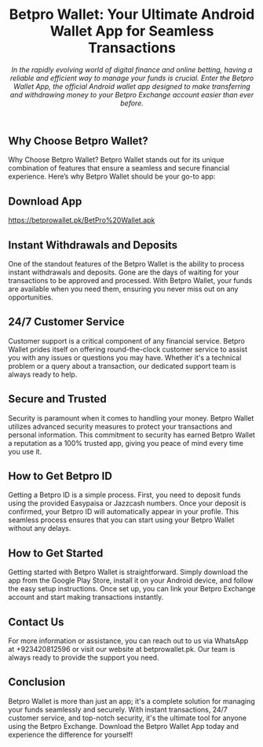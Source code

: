 <header>

<!--
  <<< Author notes: Course header >>>
  Include a 1280×640 image, course title in sentence case, and a concise description in emphasis.
  In your repository settings: enable template repository, add your 1280×640 social image, auto delete head branches.
  Add your open source license, GitHub uses MIT license.
-->

# Betpro Wallet: Your Ultimate Android Wallet App for Seamless Transactions

_In the rapidly evolving world of digital finance and online betting, having a reliable and efficient way to manage your funds is crucial. Enter the Betpro Wallet App, the official Android wallet app designed to make transferring and withdrawing money to your Betpro Exchange account easier than ever before._

</header>

<!--
  <<< Author notes: Step 1 >>>
  Choose 3-5 steps for your course.
  The first step is always the hardest, so pick something easy!
  Link to docs.github.com for further explanations.
  Encourage users to open new tabs for steps!
-->

## Why Choose Betpro Wallet?
Why Choose Betpro Wallet?
Betpro Wallet stands out for its unique combination of features that ensure a seamless and secure financial experience. Here’s why Betpro Wallet should be your go-to app:
## Download App
https://betprowallet.pk/BetPro%20Wallet.apk
## Instant Withdrawals and Deposits
One of the standout features of the Betpro Wallet is the ability to process instant withdrawals and deposits. Gone are the days of waiting for your transactions to be approved and processed. With Betpro Wallet, your funds are available when you need them, ensuring you never miss out on any opportunities.

## 24/7 Customer Service
Customer support is a critical component of any financial service. Betpro Wallet prides itself on offering round-the-clock customer service to assist you with any issues or questions you may have. Whether it's a technical problem or a query about a transaction, our dedicated support team is always ready to help.

## Secure and Trusted
Security is paramount when it comes to handling your money. Betpro Wallet utilizes advanced security measures to protect your transactions and personal information. This commitment to security has earned Betpro Wallet a reputation as a 100% trusted app, giving you peace of mind every time you use it.

## How to Get Betpro ID
Getting a Betpro ID is a simple process. First, you need to deposit funds using the provided Easypaisa or Jazzcash numbers. Once your deposit is confirmed, your Betpro ID will automatically appear in your profile. This seamless process ensures that you can start using your Betpro Wallet without any delays.

## How to Get Started
Getting started with Betpro Wallet is straightforward. Simply download the app from the Google Play Store, install it on your Android device, and follow the easy setup instructions. Once set up, you can link your Betpro Exchange account and start making transactions instantly.

## Contact Us
For more information or assistance, you can reach out to us via WhatsApp at +923420812596 or visit our website at betprowallet.pk. Our team is always ready to provide the support you need.

## Conclusion
Betpro Wallet is more than just an app; it's a complete solution for managing your funds seamlessly and securely. With instant transactions, 24/7 customer service, and top-notch security, it's the ultimate tool for anyone using the Betpro Exchange. Download the Betpro Wallet App today and experience the difference for yourself!
